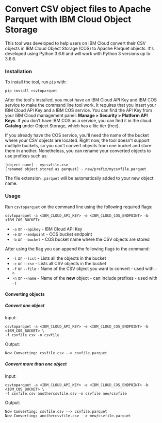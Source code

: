 # Convert CSV object files to Apache Parquet with IBM Cloud Object Storage

This tool was developed to help users on IBM Cloud convert their CSV objects in IBM Cloud Object Storage (COS) to Apache Parquet objects. It's developed using Python 3.6.6 and will work with Python 3 versions up to 3.6.6.

### Installation
To install the tool, run `pip` with:

```
pip install csvtoparquet
```

After the tool's installed, you must have an IBM Cloud API Key and IBM COS service to make the command line tool work. It requires that you insert your IBM Cloud API Key and a IBM COS service. You can find the API Key from your IBM Cloud management panel: **Manage > Security > Platform API Keys**. If you don't have IBM COS as a service, you can find it in the cloud **Catalog** under Object Storage, which has a lite tier (free).

If you already have the COS service, you'll need the name of the bucket where your CSV objects are located. Right now, the tool doesn't support multiple buckets, so you can't convert objects from one bucket and store them in another. Nonetheless, you can rename your converted objects to use prefixes such as:

```
[object name] - mycsvfile.csv
[renamed object stored as parquet] - new/prefix/mycsvfile.parquet
```

The file extension `.parquet` will be automatically added to your new object name.

### Usage

Run `csvtoparquet` on the command line using the following required flags:

```
csvtoparquet -a <IBM_CLOUD_API_KEY> -e <IBM_CLOUD_COS_ENDPOINT> -b <IBM_COS_BUCKET>
```

- `-a` or `--apikey` - IBM Cloud API Key
- `-e` or `--endpoint` - COS bucket endpoint
- `-b` or `--bucket` - COS bucket name where the CSV objects are stored

After using the flag you can append the following flags to the command:

- `-l` or `--list` - Lists all the objects in the bucket
- `-c` or `--csv`  - Lists all CSV objects in the bucket 
- `-f` or `--file` - Name of the CSV object you want to convert - used with `-n`
- `-n` or `--name` - Name of the **new** object - can include prefixes - used with `-f`

#### Converting objects

##### Convert one object

Input:
```
csvtoparquet -a <IBM_CLOUD_API_KEY> -e <IBM_CLOUD_COS_ENDPOINT> -b <IBM_COS_BUCKET> \
-f csvfile.csv -n csvfile
```

Output:
```
Now Converting: csvfile.csv --> csvfile.parquet
```

##### Convert more than one object

Input: 
```
csvtoparquet -a <IBM_CLOUD_API_KEY> -e <IBM_CLOUD_COS_ENDPOINT> -b <IBM_COS_BUCKET> \ 
-f csvfile.csv anothercsvfile.csv -n csvfile new/csvfile
```

Output:
```
Now Converting: csvfile.csv --> csvfile.parquet
Now Converting: anothercsvfile.csv --> new/csvfile.parquet
```
